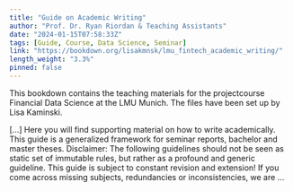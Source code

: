 ```yaml
---
title: "Guide on Academic Writing"
author: "Prof. Dr. Ryan Riordan & Teaching Assistants"
date: "2024-01-15T07:58:33Z"
tags: [Guide, Course, Data Science, Seminar]
link: "https://bookdown.org/lisakmnsk/lmu_fintech_academic_writing/"
length_weight: "3.3%"
pinned: false
---
```


<p>This bookdown contains the teaching materials for the projectcourse Financial Data Science at the LMU Munich. The files have been set up by Lisa Kaminski.</p> [...] Here you will find supporting material on how to write academically. This guide is a generalized framework for seminar reports, bachelor and master theses. Disclaimer: The following guidelines should not be seen as static set of immutable rules, but rather as a profound and generic guideline. This guide is subject to constant revision and extension! If you come across missing subjects, redundancies or inconsistencies, we are ...
